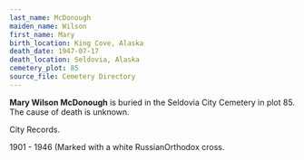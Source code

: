 ```yaml
---
last_name: McDonough
maiden_name: Wilson
first_name: Mary
birth_location: King Cove, Alaska
death_date: 1947-07-17
death_location: Seldovia, Alaska
cemetery_plot: 85
source_file: Cemetery Directory
---
```

**Mary Wilson  McDonough** is buried in the Seldovia City Cemetery in plot 85.  The cause of death is unknown.

City Records.

1901 - 1946 (Marked with a white RussianOrthodox cross.
